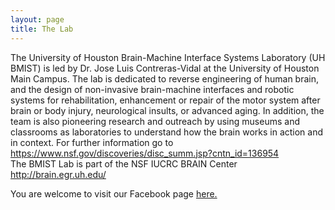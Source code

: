 ```yaml
---
layout: page
title: The Lab
---
```

The University of Houston Brain-Machine Interface Systems Laboratory (UH BMIST) is led by Dr. Jose Luis Contreras-Vidal at the University of Houston Main Campus. The lab is dedicated to reverse engineering of human brain, and the design of non-invasive brain-machine interfaces and robotic systems for rehabilitation, enhancement or repair of the motor system after brain or body injury, neurological insults, or advanced aging. In addition, the team is also pioneering research and outreach by using museums and classrooms as laboratories to understand how the brain works in action and in context. For further information go to <a href="https://www.nsf.gov/discoveries/disc_summ.jsp?cntn_id=136954">https://www.nsf.gov/discoveries/disc_summ.jsp?cntn_id=136954</a><br> The BMIST Lab is part of the NSF IUCRC BRAIN Center <a href="http://brain.egr.uh.edu/">http://brain.egr.uh.edu/</a>


You are welcome to visit our Facebook page <a href="https://www.facebook.com/UHBMIST/" target="_blank">here.</a>
